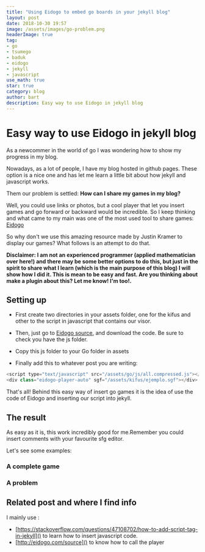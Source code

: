 ```yaml
---
title: "Using Eidogo to embed go boards in your jekyll blog"
layout: post
date: 2018-10-30 19:57
image: /assets/images/go-problem.png
headerImage: true
tag:
- go
- tsumego
- baduk
- eidogo
- jekyll
- javascript
use_math: true
star: true
category: blog
author: bart
description: Easy way to use Eidogo in jekyll blog
---
```

# Easy way to use Eidogo in jekyll blog
As a newcommer in the world of go I was wondering how to show my progress in my blog.

Nowadays, as a lot of people, I have my blog hosted in github pages. These option is a nice one and has let me learn a little bit about how jekyll and javascript works.

Them our problem is settled: **How can I share my games in my blog?** 

Well, you could use links or photos, but a cool player that let you insert games and go forward or backward would be incredible. So I keep thinking and what came to my main was one of the most used tool to share games: [Eidogo](www.eidogo.com)

So why don't we use this amazing resource made by Justin Kramer to display our games?
What follows is an attempt to do that. 

__**Disclaimer**: I am not an experienced programmer (applied mathematician over here!) and there may be some better options to do this, but just in the spirit to share what I learn (which is the main purpose of this blog) I will show how I did it. This is mean to be easy and fast. Are you thinking about make a plugin about this? Let me know! I'm too!.__

## Setting up

- First create two directories in your assets folder, one for the kifus and other to the script in javascript that contains our visor.

- Then, just go to [Eidogo source](http://eidogo.com/source), and download the code. Be sure to check you have the js folder.

- Copy this js folder to your Go folder in assets

- Finally add this to whatever post you are writing:

```javascript
<script type="text/javascript" src="/assets/go/js/all.compressed.js"></script>
<div class="eidogo-player-auto" sgf="/assets/kifus/ejemplo.sgf"></div>
```
That's all! Behind this easy way of insert go games it is the idea of use the code of Eidogo and inserting our script into jekyll.

## The result
As easy as it is, this work incredibly good for me.Remember you could insert comments with your favourite sfg editor.

Let's see some examples:

### A complete game

<script type="text/javascript" src="/assets/go/js/all.compressed.js"></script>
<div class="eidogo-player-auto" sgf="/assets/kifus/Xie_Yimin-Fujisawa_Rina.sgf"></div>

### A problem

<script type="text/javascript" src="/assets/go/js/all.compressed.js"></script>
<div class="eidogo-player-problem" sgf="/assets/kifus/problemaAGA.sgf"></div>

## Related post and where I find info
I mainly use :
- [https://stackoverflow.com/questions/47108702/how-to-add-script-tag-in-jekyll]() to learn how to insert javascript code.
- [http://eidogo.com/source]() to know how to call the player
